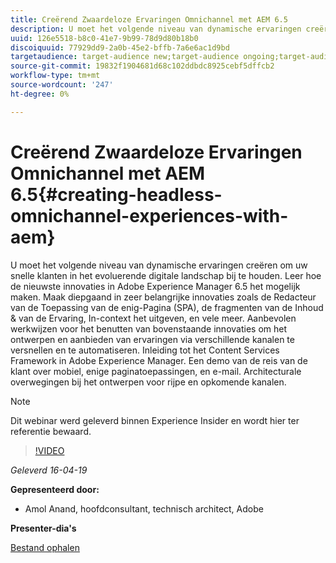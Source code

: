 ```yaml
---
title: Creërend Zwaardeloze Ervaringen Omnichannel met AEM 6.5
description: U moet het volgende niveau van dynamische ervaringen creëren om uw snelle klanten in het evoluerende digitale landschap bij te houden. Leer hoe de nieuwste innovaties in Adobe Experience Manager 6.5 het mogelijk maken. Maak diepgaand in zeer belangrijke innovaties zoals de Redacteur van de Toepassing van de enig-Pagina (SPA), de fragmenten van de Inhoud & van de Ervaring, In-context het uitgeven, en vele meer. Aanbevolen werkwijzen voor het benutten van bovenstaande innovaties om het ontwerpen en aanbieden van ervaringen via verschillende kanalen te versnellen en te automatiseren. Inleiding tot het Content Services Framework in Adobe Experience Manager. Een demo van de reis van de klant over mobiel, enige paginatoepassingen, en e-mail. Architecturale overwegingen bij het ontwerpen voor rijpe en opkomende kanalen.
uuid: 126e5518-b8c0-41e7-9b99-78d9d80b18b0
discoiquuid: 77929dd9-2a0b-45e2-bffb-7a6e6ac1d9bd
targetaudience: target-audience new;target-audience ongoing;target-audience upgrader
source-git-commit: 19832f1904681d68c102ddbdc8925cebf5dffcb2
workflow-type: tm+mt
source-wordcount: '247'
ht-degree: 0%

---
```



# Creërend Zwaardeloze Ervaringen Omnichannel met AEM 6.5{#creating-headless-omnichannel-experiences-with-aem}

U moet het volgende niveau van dynamische ervaringen creëren om uw snelle klanten in het evoluerende digitale landschap bij te houden. Leer hoe de nieuwste innovaties in Adobe Experience Manager 6.5 het mogelijk maken. Maak diepgaand in zeer belangrijke innovaties zoals de Redacteur van de Toepassing van de enig-Pagina (SPA), de fragmenten van de Inhoud &amp; van de Ervaring, In-context het uitgeven, en vele meer. Aanbevolen werkwijzen voor het benutten van bovenstaande innovaties om het ontwerpen en aanbieden van ervaringen via verschillende kanalen te versnellen en te automatiseren. Inleiding tot het Content Services Framework in Adobe Experience Manager. Een demo van de reis van de klant over mobiel, enige paginatoepassingen, en e-mail. Architecturale overwegingen bij het ontwerpen voor rijpe en opkomende kanalen.

>[!NOTE]
>
>Dit webinar werd geleverd binnen Experience Insider en wordt hier ter referentie bewaard.

>[!VIDEO](https://video.tv.adobe.com/v/27088/?quality=9)

*Geleverd 16-04-19*

**Gepresenteerd door:**

* Amol Anand, hoofdconsultant, technisch architect, Adobe

**Presenter-dia&#39;s**

[Bestand ophalen](assets/headless-omnichannelwebinar04162019.pdf)
